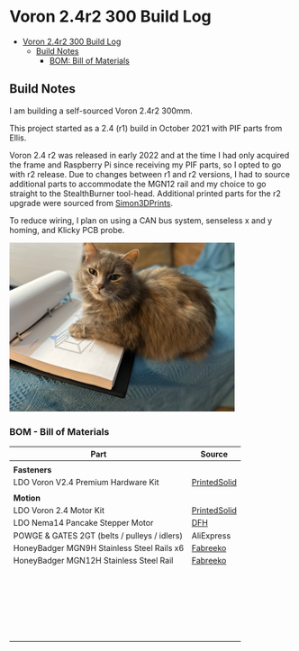 
# Voron 2.4r2 300 Build Log

- [Voron 2.4r2 300 Build Log](#voron-2.4r2-300-build-log)
  - [Build Notes]()
    - [BOM: Bill of Materials](#bom)
 
## Build Notes

I am building a self-sourced Voron 2.4r2 300mm.

This project started as a 2.4 (r1) build in October 2021 with PIF parts from Ellis.

Voron 2.4 r2 was released in early 2022 and at the time I had only acquired the frame and Raspberry Pi since receiving my PIF parts, so I opted to go with r2 release. Due to changes between r1 and r2 versions, I had to source additional parts to accommodate the MGN12 rail and my choice to go straight to the StealthBurner tool-head. Additional printed parts for the r2 upgrade were sourced from [Simon3DPrints](https://www.etsy.com/shop/Simon3DPrints?ref=simple-shop-header-name&listing_id=1226037013).

To reduce wiring, I plan on using a CAN bus system, senseless x and y homing, and Klicky PCB probe.

<img src = "https://github.com/NReedAlexander/Voron_2.4r2_buildlog/blob/main/images/parrot_frame.jpeg" width = "400" height = "300" />


### BOM - Bill of Materials

| Part                                         | Source                                       |
|----------------------------------------------|----------------------------------------------|
|                                              |                                              |
| **Fasteners**                                |                                              |
| LDO Voron V2.4 Premium Hardware Kit          | [PrintedSolid](https://www.printedsolid.com) |
|                                              |                                              |
| **Motion**                                   |                                              |
| LDO Voron 2.4 Motor Kit                      | [PrintedSolid](https://www.printedsolid.com) |
| LDO Nema14 Pancake Stepper Motor             | [DFH](https://www.dfh.fm)                    |
| POWGE & GATES 2GT (belts / pulleys / idlers) | AliExpress                                   |
| HoneyBadger MGN9H Stainless Steel Rails x6   | [Fabreeko](https://www.fabreeko.com)         |
| HoneyBadger MGN12H Stainless Steel Rail      | [Fabreeko](https://www.fabreeko.com)         |
|                                              |                                              |
|                                              |                                              |
|                                              |                                              |
|                                              |                                              |
|                                              |                                              |
|                                              |                                              |
|                                              |                                              |
|                                              |                                              |
|                                              |                                              |
|                                              |                                              |
|                                              |                                              |
|                                              |                                              |
|                                              |                                              |
|                                              |                                              |
|                                              |                                              |
|                                              |                                              |
|                                              |                                              |
|                                              |                                              |
|                                              |                                              |
|                                              |                                              |
|                                              |                                              |
|                                              |                                              |
|                                              |                                              |
|                                              |                                              |
|                                              |                                              |

